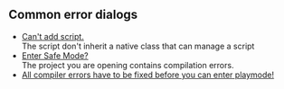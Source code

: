 ## Common error dialogs
- [Can't add script.](../Programming/Scripts/1%20Script%20Loading.md)  
  The script don't inherit a native class that can manage a script  
- [Enter Safe Mode?](Safe%20Mode.md)  
  The project you are opening contains compilation errors.
- [All compiler errors have to be fixed before you can enter playmode!](Compiler%20Errors.md)